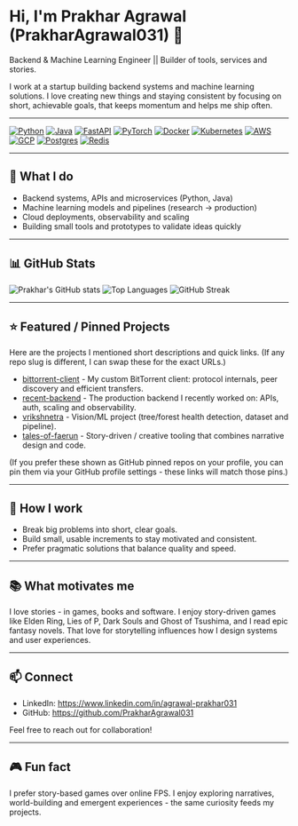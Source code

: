 # Hi, I'm Prakhar Agrawal (PrakharAgrawal031) 👋

Backend & Machine Learning Engineer || Builder of tools, services and stories.

I work at a startup building backend systems and machine learning solutions. I love creating new things and staying consistent by focusing on short, achievable goals, that keeps momentum and helps me ship often.

---

<!-- Tech badges -->
[![Python](https://img.shields.io/badge/Python-3776AB?style=for-the-badge&logo=python&logoColor=white)](https://www.python.org/)
[![Java](https://img.shields.io/badge/Java-007396?style=for-the-badge&logo=java&logoColor=white)](https://www.java.com/)
[![FastAPI](https://img.shields.io/badge/FastAPI-009688?style=for-the-badge&logo=fastapi&logoColor=white)](https://fastapi.tiangolo.com/)
[![PyTorch](https://img.shields.io/badge/PyTorch-EE4C2C?style=for-the-badge&logo=pytorch&logoColor=white)](https://pytorch.org/)
[![Docker](https://img.shields.io/badge/Docker-2496ED?style=for-the-badge&logo=docker&logoColor=white)](https://www.docker.com/)
[![Kubernetes](https://img.shields.io/badge/Kubernetes-326CE5?style=for-the-badge&logo=kubernetes&logoColor=white)](https://kubernetes.io/)
[![AWS](https://img.shields.io/badge/AWS-FF9900?style=for-the-badge&logo=amazon-aws&logoColor=white)](https://aws.amazon.com/)
[![GCP](https://img.shields.io/badge/GCP-4285F4?style=for-the-badge&logo=google-cloud&logoColor=white)](https://cloud.google.com/)
[![Postgres](https://img.shields.io/badge/Postgres-336791?style=for-the-badge&logo=postgresql&logoColor=white)](https://www.postgresql.org/)
[![Redis](https://img.shields.io/badge/Redis-DC382D?style=for-the-badge&logo=redis&logoColor=white)](https://redis.io/)

---

## 🚀 What I do
- Backend systems, APIs and microservices (Python, Java)
- Machine learning models and pipelines (research → production)
- Cloud deployments, observability and scaling
- Building small tools and prototypes to validate ideas quickly

---

## 📊 GitHub Stats

![Prakhar's GitHub stats](https://github-readme-stats.vercel.app/api?username=PrakharAgrawal031&show_icons=true&theme=radical)
![Top Languages](https://github-readme-stats.vercel.app/api/top-langs/?username=PrakharAgrawal031&layout=compact&theme=radical)
![GitHub Streak](https://github-readme-streak-stats.herokuapp.com/?user=PrakharAgrawal031&theme=radical)

---

## ⭐ Featured / Pinned Projects
Here are the projects I mentioned short descriptions and quick links. (If any repo slug is different, I can swap these for the exact URLs.)

- [bittorrent-client](https://github.com/PrakharAgrawal031/bittorrent-client) - My custom BitTorrent client: protocol internals, peer discovery and efficient transfers.
- [recent-backend](https://github.com/PrakharAgrawal031/recent-backend) - The production backend I recently worked on: APIs, auth, scaling and observability.
- [vrikshnetra](https://github.com/PrakharAgrawal031/vrikshnetra) - Vision/ML project (tree/forest health detection, dataset and pipeline).
- [tales-of-faerun](https://github.com/PrakharAgrawal031/tales-of-faerun) - Story-driven / creative tooling that combines narrative design and code.

(If you prefer these shown as GitHub pinned repos on your profile, you can pin them via your GitHub profile settings - these links will match those pins.)

---

## 🎯 How I work
- Break big problems into short, clear goals.
- Build small, usable increments to stay motivated and consistent.
- Prefer pragmatic solutions that balance quality and speed.

---

## 📚 What motivates me
I love stories - in games, books and software. I enjoy story-driven games like Elden Ring, Lies of P, Dark Souls and Ghost of Tsushima, and I read epic fantasy novels. That love for storytelling influences how I design systems and user experiences.

---

## 📫 Connect
- LinkedIn: https://www.linkedin.com/in/agrawal-prakhar031
- GitHub: https://github.com/PrakharAgrawal031

Feel free to reach out for collaboration!

---

## 🎮 Fun fact
I prefer story-based games over online FPS. I enjoy exploring narratives, world-building and emergent experiences - the same curiosity feeds my projects.

